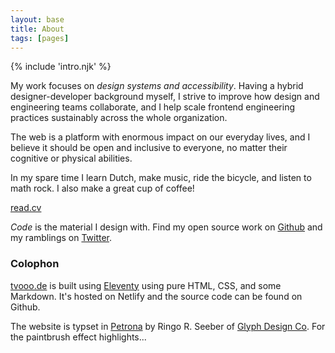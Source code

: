 ```yaml
---
layout: base
title: About
tags: [pages]
---
```



{% include 'intro.njk' %}

<!-- <img src="/static/tim.jpeg" style="width: 4rem; border-radius: 0.5rem; margin: 2rem auto;" /> -->

My work focuses on _design systems and accessibility_. Having a hybrid designer-developer background myself, I strive to improve how design and engineering teams collaborate, and I help scale frontend engineering practices sustainably across the whole organization.

The web is a platform with enormous impact on our everyday lives, and I
believe it should be open and inclusive to everyone, no matter their cognitive
or physical abilities.

In my spare time I learn Dutch, make music, ride the bicycle, and listen to
math rock. I also make a great cup of coffee!

[read.cv](https://read.cv/timvonoldenburg)

_Code_ is the material I design with. Find my open source work
on <a href="https://github.com/tvooo/">Github</a> and my ramblings on <a href="https://twitter.com/timvonoldenburg">Twitter</a>.

### Colophon

[tvooo.de](https://tvooo.de) is built using [Eleventy](https://11ty.dev) using pure HTML, CSS, and some Markdown. It's hosted on Netlify and the source code can be found on Github.

The website is typset in [Petrona](https://fonts.google.com/specimen/Petrona) by Ringo R. Seeber of [Glyph Design Co](https://glyph.co). For the paintbrush effect highlights...
